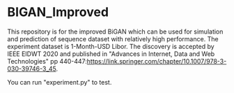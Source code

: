 # BIGAN_Improved

This repository is for the improved BiGAN which can be used for simulation and prediction of sequence dataset with relatively high performance. The experiment dataset is 1-Month-USD Libor. The discovery is accepted by IEEE EIDWT 2020 and published in "Advances in Internet, Data and Web Technologies" pp 440-447:https://link.springer.com/chapter/10.1007/978-3-030-39746-3_45.

You can run "experiment.py" to test.
